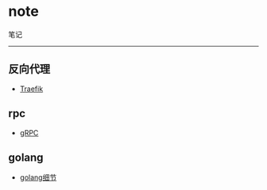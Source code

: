 # note

笔记

----

## 反向代理

- [Traefik](proxy/Traefik.md) 

## rpc

- [gRPC](rpc/gRPC.md)

## golang

- [golang细节](golang/golang细节.md)